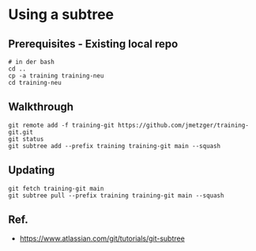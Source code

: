 # Using a subtree 

## Prerequisites - Existing local repo 

```
# in der bash 
cd .. 
cp -a training training-neu 
cd training-neu
```


## Walkthrough

```
git remote add -f training-git https://github.com/jmetzger/training-git.git
git status 
git subtree add --prefix training training-git main --squash
```

## Updating 

```
git fetch training-git main
git subtree pull --prefix training training-git main --squash
```

## Ref. 

  * https://www.atlassian.com/git/tutorials/git-subtree
